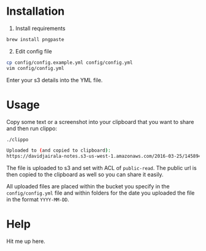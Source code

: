 # Installation

1. Install requirements

```bash
brew install pngpaste
```

2. Edit config file

```bash
cp config/config.example.yml config/config.yml
vim config/config.yml
```

Enter your s3 details into the YML file.

# Usage

Copy some text or a screenshot into your clipboard that you want to share
and then run clippo:

```bash
./clippo

Uploaded to (and copied to clipboard):
https://davidjairala-notes.s3-us-west-1.amazonaws.com/2016-03-25/1458940549__196287852.png
```

The file is uploaded to s3 and set with ACL of `public-read`.  The public
url is then copied to the clipboard as well so you can share it easily.

All uploaded files are placed within the bucket you specify in the
`config/config.yml` file and within folders for the date you uploaded
the file in the format `YYYY-MM-DD`.

# Help

Hit me up here.
